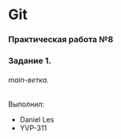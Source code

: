 # Git
### Практическая работа №8
### Задание 1.
###### main-ветка. 

Выполнил:
* Daniel Les
* YVP-311
